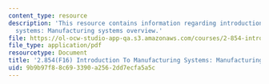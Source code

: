 ```yaml
---
content_type: resource
description: 'This resource contains information regarding introduction to manufacturing
  systems: Manufacturing systems overview.'
file: https://ol-ocw-studio-app-qa.s3.amazonaws.com/courses/2-854-introduction-to-manufacturing-systems-fall-2016/9b9b97f88c693390a2562dd7ecfa5a5c_MIT2_854F16_Introduction.pdf
file_type: application/pdf
resourcetype: Document
title: '2.854(F16) Introduction To Manufacturing Systems: Manufacturing Systems Overview'
uid: 9b9b97f8-8c69-3390-a256-2dd7ecfa5a5c
---
```

